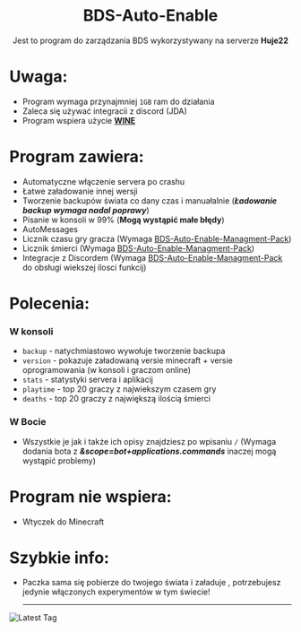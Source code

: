 <div align="center">

# BDS-Auto-Enable

Jest to program do zarządzania BDS wykorzystywany na serverze **Huje22**

</div>


# **Uwaga**:

* Program wymaga przynajmniej `1GB` ram do działania
* Zaleca się używać integracii z discord (JDA)
* Program wspiera użycie [**WINE**](https://github.com/wine-mirror/wine)

# Program zawiera: <br/>

* Automatyczne włączenie servera po crashu
* Łatwe załadowanie innej wersji 
* Tworzenie backupów świata co dany czas i manuałalnie (___Ładowanie backup wymaga nadal poprawy___)
* Pisanie w konsoli w 99% (**Mogą wystąpić małe błędy**)
* AutoMessages
* Licznik czasu gry gracza (Wymaga [BDS-Auto-Enable-Managment-Pack](https://github.com/Huje22/BDS-Auto-Enable-Managment-Pack))
* Licznik śmierci (Wymaga [BDS-Auto-Enable-Managment-Pack](https://github.com/Huje22/BDS-Auto-Enable-Managment-Pack))
* Integracje z Discordem
  (Wymaga [BDS-Auto-Enable-Managment-Pack](https://github.com/Huje22/BDS-Auto-Enable-Managment-Pack) do obsługi wiekszej
  ilosci funkcij)

# Polecenia: <br/>
### W konsoli
* `backup` - natychmiastowo wywołuje tworzenie backupa
* `version` - pokazuje załadowaną versie minecraft + versie oprogramowania (w konsoli i graczom online)
* `stats` - statystyki servera i aplikacij
* `playtime` - top 20 graczy z najwiekszym czasem gry
* `deaths` - top 20 graczy z największą ilością śmierci
### W Bocie
* Wszystkie je jak i także ich opisy znajdziesz po wpisaniu `/` (Wymaga dodania bota z ___&scope=bot+applications.commands___ inaczej mogą wystąpić problemy)

# Program nie wspiera: <br/>

* Wtyczek do Minecraft 


# **Szybkie info**:

* Paczka sama się pobierze do twojego świata i załaduje , potrzebujesz jedynie włączonych experymentów w tym świecie!

  ----



![Latest Tag](https://img.shields.io/github/v/tag/Huje22/Bds-Auto-Enable?label=LATEST%20TAG&style=for-the-badge) <br>
